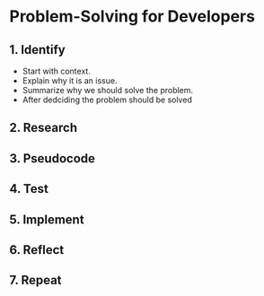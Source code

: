 # Problem-Solving for Developers
## 1. Identify
- Start with context.
- Explain why it is an issue.
- Summarize why we should solve the problem.
-    After dedciding the problem should be solved
## 2. Research
## 3. Pseudocode
## 4. Test
## 5. Implement
## 6. Reflect
## 7. Repeat

